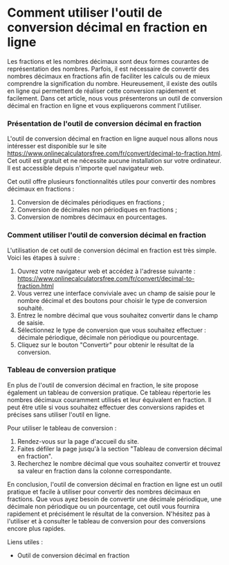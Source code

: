 Comment utiliser l'outil de conversion décimal en fraction en ligne
===================================================================

Les fractions et les nombres décimaux sont deux formes courantes de représentation des nombres. Parfois, il est nécessaire de convertir des nombres décimaux en fractions afin de faciliter les calculs ou de mieux comprendre la signification du nombre. Heureusement, il existe des outils en ligne qui permettent de réaliser cette conversion rapidement et facilement. Dans cet article, nous vous présenterons un outil de conversion décimal en fraction en ligne et vous expliquerons comment l'utiliser.

### Présentation de l'outil de conversion décimal en fraction

L'outil de conversion décimal en fraction en ligne auquel nous allons nous intéresser est disponible sur le site <https://www.onlinecalculatorsfree.com/fr/convert/decimal-to-fraction.html>. Cet outil est gratuit et ne nécessite aucune installation sur votre ordinateur. Il est accessible depuis n'importe quel navigateur web.

Cet outil offre plusieurs fonctionnalités utiles pour convertir des nombres décimaux en fractions :

1. Conversion de décimales périodiques en fractions ;
2. Conversion de décimales non périodiques en fractions ;
3. Conversion de nombres décimaux en pourcentages.

### Comment utiliser l'outil de conversion décimal en fraction

L'utilisation de cet outil de conversion décimal en fraction est très simple. Voici les étapes à suivre :

1. Ouvrez votre navigateur web et accédez à l'adresse suivante : <https://www.onlinecalculatorsfree.com/fr/convert/decimal-to-fraction.html>
2. Vous verrez une interface conviviale avec un champ de saisie pour le nombre décimal et des boutons pour choisir le type de conversion souhaité.
3. Entrez le nombre décimal que vous souhaitez convertir dans le champ de saisie.
4. Sélectionnez le type de conversion que vous souhaitez effectuer : décimale périodique, décimale non périodique ou pourcentage.
5. Cliquez sur le bouton "Convertir" pour obtenir le résultat de la conversion.

### Tableau de conversion pratique

En plus de l'outil de conversion décimal en fraction, le site propose également un tableau de conversion pratique. Ce tableau répertorie les nombres décimaux couramment utilisés et leur équivalent en fraction. Il peut être utile si vous souhaitez effectuer des conversions rapides et précises sans utiliser l'outil en ligne.

Pour utiliser le tableau de conversion :

1. Rendez-vous sur la page d'accueil du site.
2. Faites défiler la page jusqu'à la section "Tableau de conversion décimal en fraction".
3. Recherchez le nombre décimal que vous souhaitez convertir et trouvez sa valeur en fraction dans la colonne correspondante.

En conclusion, l'outil de conversion décimal en fraction en ligne est un outil pratique et facile à utiliser pour convertir des nombres décimaux en fractions. Que vous ayez besoin de convertir une décimale périodique, une décimale non périodique ou un pourcentage, cet outil vous fournira rapidement et précisément le résultat de la conversion. N'hésitez pas à l'utiliser et à consulter le tableau de conversion pour des conversions encore plus rapides.

Liens utiles :

- Outil de conversion décimal en fraction